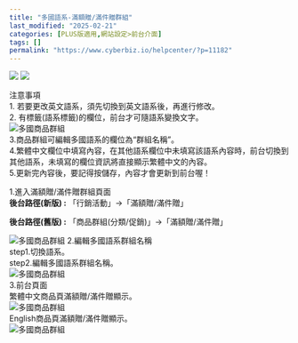 ```yaml
---
title: "多國語系-滿額贈/滿件贈群組"
last_modified: "2025-02-21"
categories: [PLUS版適用,網站設定>前台介面]
tags: []
permalink: "https://www.cyberbiz.io/helpcenter/?p=11182"
---
```


![](https://www.cyberbiz.io/helpcenter/wp-content/uploads/PLUS版3.png)
![](https://www.cyberbiz.io/support/wp-content/uploads/2021/08/多國版本圖.png)  

注意事項  
1\. 若要更改英文語系，須先切換到英文語系後，再進行修改。  
2\. 有標籤(語系標籤)的欄位，前台才可隨語系變換文字。  
![多國商品群組](https://www.cyberbiz.co/support/wp-content/uploads/2020/05/多國-商品群組01.png)  
3.商品群組可編輯多國語系的欄位為“群組名稱”。  
4.繁體中文欄位中填寫內容，在其他語系欄位中未填寫該語系內容時，前台切換到其他語系，未填寫的欄位資訊將直接顯示繁體中文的內容。  
5.更新完內容後，要記得按儲存，內容才會更新到前台喔！  

1.進入滿額贈/滿件贈群組頁面  
**後台路徑(新版) :** 「行銷活動」→「滿額贈/滿件贈」  

**後台路徑(舊版) :** 「商品群組(分類/促銷)」→「滿額贈/滿件贈」  

![多國商品群組](https://www.cyberbiz.co/support/wp-content/uploads/2020/05/多國-滿額贈群組01.png) 2.編輯多國語系群組名稱  
step1.切換語系。  
step2.編輯多國語系群組名稱。  
![多國商品群組](https://www.cyberbiz.co/support/wp-content/uploads/2020/05/多國-滿額贈群組02.png)  
3.前台頁面  
繁體中文商品頁滿額贈/滿件贈顯示。  
![多國商品群組](https://www.cyberbiz.co/support/wp-content/uploads/2020/05/多國-滿額贈群組03.png)  
English商品頁滿額贈/滿件贈顯示。  
![多國商品群組](https://www.cyberbiz.co/support/wp-content/uploads/2020/05/多國-滿額贈群組04.png)  

